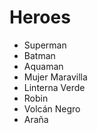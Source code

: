 # Heroes

* Superman
* Batman
* Aquaman
* Mujer Maravilla
* Linterna Verde
* Robin
* Volcán Negro
* Araña

